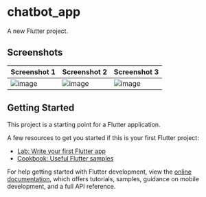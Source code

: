 # chatbot_app

A new Flutter project.

## Screenshots

| Screenshot 1                                 | Screenshot 2                                 | Screenshot 3                                 |
|----------------------------------------------|----------------------------------------------|----------------------------------------------|
| ![image](https://github.com/vodatvan01/flutter_chat/assets/87610505/27afae3e-91ca-4d20-9cf1-c02193e992f8)| ![image](https://github.com/vodatvan01/flutter_chat/assets/87610505/412d1333-b6d5-4d5b-b067-8ceff7afc29f)| ![image](https://github.com/vodatvan01/flutter_chat/assets/87610505/f9f084aa-2e22-45f7-b986-367aba4007ed)|



## Getting Started

This project is a starting point for a Flutter application.

A few resources to get you started if this is your first Flutter project:

- [Lab: Write your first Flutter app](https://docs.flutter.dev/get-started/codelab)
- [Cookbook: Useful Flutter samples](https://docs.flutter.dev/cookbook)

For help getting started with Flutter development, view the
[online documentation](https://docs.flutter.dev/), which offers tutorials,
samples, guidance on mobile development, and a full API reference.
